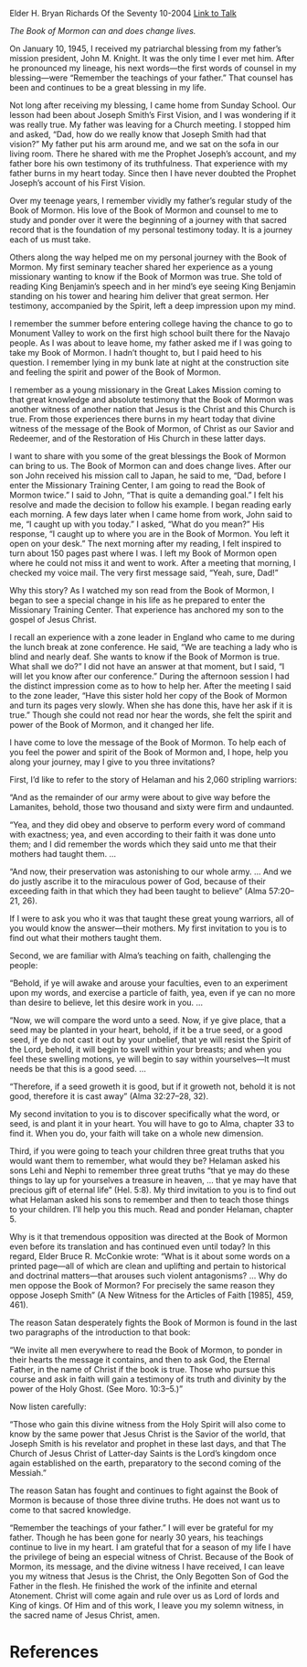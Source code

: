 Elder H. Bryan Richards
Of the Seventy
10-2004
[Link to Talk](https://www.churchofjesuschrist.org/study/general-conference/2004/10/remember-the-teachings-of-your-father?lang=eng)

_The Book of Mormon can and does change lives._

On January 10, 1945, I received my patriarchal blessing from my father’s mission president, John M. Knight. It was the only time I ever met him. After he pronounced my lineage, his next words—the first words of counsel in my blessing—were “Remember the teachings of your father.” That counsel has been and continues to be a great blessing in my life.

Not long after receiving my blessing, I came home from Sunday School. Our lesson had been about Joseph Smith’s First Vision, and I was wondering if it was really true. My father was leaving for a Church meeting. I stopped him and asked, “Dad, how do we really know that Joseph Smith had that vision?” My father put his arm around me, and we sat on the sofa in our living room. There he shared with me the Prophet Joseph’s account, and my father bore his own testimony of its truthfulness. That experience with my father burns in my heart today. Since then I have never doubted the Prophet Joseph’s account of his First Vision.

Over my teenage years, I remember vividly my father’s regular study of the Book of Mormon. His love of the Book of Mormon and counsel to me to study and ponder over it were the beginning of a journey with that sacred record that is the foundation of my personal testimony today. It is a journey each of us must take.

Others along the way helped me on my personal journey with the Book of Mormon. My first seminary teacher shared her experience as a young missionary wanting to know if the Book of Mormon was true. She told of reading King Benjamin’s speech and in her mind’s eye seeing King Benjamin standing on his tower and hearing him deliver that great sermon. Her testimony, accompanied by the Spirit, left a deep impression upon my mind.

I remember the summer before entering college having the chance to go to Monument Valley to work on the first high school built there for the Navajo people. As I was about to leave home, my father asked me if I was going to take my Book of Mormon. I hadn’t thought to, but I paid heed to his question. I remember lying in my bunk late at night at the construction site and feeling the spirit and power of the Book of Mormon.

I remember as a young missionary in the Great Lakes Mission coming to that great knowledge and absolute testimony that the Book of Mormon was another witness of another nation that Jesus is the Christ and this Church is true. From those experiences there burns in my heart today that divine witness of the message of the Book of Mormon, of Christ as our Savior and Redeemer, and of the Restoration of His Church in these latter days.

I want to share with you some of the great blessings the Book of Mormon can bring to us. The Book of Mormon can and does change lives. After our son John received his mission call to Japan, he said to me, “Dad, before I enter the Missionary Training Center, I am going to read the Book of Mormon twice.” I said to John, “That is quite a demanding goal.” I felt his resolve and made the decision to follow his example. I began reading early each morning. A few days later when I came home from work, John said to me, “I caught up with you today.” I asked, “What do you mean?” His response, “I caught up to where you are in the Book of Mormon. You left it open on your desk.” The next morning after my reading, I felt inspired to turn about 150 pages past where I was. I left my Book of Mormon open where he could not miss it and went to work. After a meeting that morning, I checked my voice mail. The very first message said, “Yeah, sure, Dad!”

Why this story? As I watched my son read from the Book of Mormon, I began to see a special change in his life as he prepared to enter the Missionary Training Center. That experience has anchored my son to the gospel of Jesus Christ.

I recall an experience with a zone leader in England who came to me during the lunch break at zone conference. He said, “We are teaching a lady who is blind and nearly deaf. She wants to know if the Book of Mormon is true. What shall we do?” I did not have an answer at that moment, but I said, “I will let you know after our conference.” During the afternoon session I had the distinct impression come as to how to help her. After the meeting I said to the zone leader, “Have this sister hold her copy of the Book of Mormon and turn its pages very slowly. When she has done this, have her ask if it is true.” Though she could not read nor hear the words, she felt the spirit and power of the Book of Mormon, and it changed her life.

I have come to love the message of the Book of Mormon. To help each of you feel the power and spirit of the Book of Mormon and, I hope, help you along your journey, may I give to you three invitations?

First, I’d like to refer to the story of Helaman and his 2,060 stripling warriors:

“And as the remainder of our army were about to give way before the Lamanites, behold, those two thousand and sixty were firm and undaunted.

“Yea, and they did obey and observe to perform every word of command with exactness; yea, and even according to their faith it was done unto them; and I did remember the words which they said unto me that their mothers had taught them. …

“And now, their preservation was astonishing to our whole army. … And we do justly ascribe it to the miraculous power of God, because of their exceeding faith in that which they had been taught to believe” (Alma 57:20–21, 26).

If I were to ask you who it was that taught these great young warriors, all of you would know the answer—their mothers. My first invitation to you is to find out what their mothers taught them.

Second, we are familiar with Alma’s teaching on faith, challenging the people:

“Behold, if ye will awake and arouse your faculties, even to an experiment upon my words, and exercise a particle of faith, yea, even if ye can no more than desire to believe, let this desire work in you. …

“Now, we will compare the word unto a seed. Now, if ye give place, that a seed may be planted in your heart, behold, if it be a true seed, or a good seed, if ye do not cast it out by your unbelief, that ye will resist the Spirit of the Lord, behold, it will begin to swell within your breasts; and when you feel these swelling motions, ye will begin to say within yourselves—It must needs be that this is a good seed. …

“Therefore, if a seed groweth it is good, but if it groweth not, behold it is not good, therefore it is cast away” (Alma 32:27–28, 32).

My second invitation to you is to discover specifically what the word, or seed, is and plant it in your heart. You will have to go to Alma, chapter 33 to find it. When you do, your faith will take on a whole new dimension.

Third, if you were going to teach your children three great truths that you would want them to remember, what would they be? Helaman asked his sons Lehi and Nephi to remember three great truths “that ye may do these things to lay up for yourselves a treasure in heaven, … that ye may have that precious gift of eternal life” (Hel. 5:8). My third invitation to you is to find out what Helaman asked his sons to remember and then to teach those things to your children. I’ll help you this much. Read and ponder Helaman, chapter 5.

Why is it that tremendous opposition was directed at the Book of Mormon even before its translation and has continued even until today? In this regard, Elder Bruce R. McConkie wrote: “What is it about some words on a printed page—all of which are clean and uplifting and pertain to historical and doctrinal matters—that arouses such violent antagonisms? … Why do men oppose the Book of Mormon? For precisely the same reason they oppose Joseph Smith” (A New Witness for the Articles of Faith [1985], 459, 461).

The reason Satan desperately fights the Book of Mormon is found in the last two paragraphs of the introduction to that book:

“We invite all men everywhere to read the Book of Mormon, to ponder in their hearts the message it contains, and then to ask God, the Eternal Father, in the name of Christ if the book is true. Those who pursue this course and ask in faith will gain a testimony of its truth and divinity by the power of the Holy Ghost. (See Moro. 10:3–5.)”

Now listen carefully:

“Those who gain this divine witness from the Holy Spirit will also come to know by the same power that Jesus Christ is the Savior of the world, that Joseph Smith is his revelator and prophet in these last days, and that The Church of Jesus Christ of Latter-day Saints is the Lord’s kingdom once again established on the earth, preparatory to the second coming of the Messiah.”

The reason Satan has fought and continues to fight against the Book of Mormon is because of those three divine truths. He does not want us to come to that sacred knowledge.

“Remember the teachings of your father.” I will ever be grateful for my father. Though he has been gone for nearly 30 years, his teachings continue to live in my heart. I am grateful that for a season of my life I have the privilege of being an especial witness of Christ. Because of the Book of Mormon, its message, and the divine witness I have received, I can leave you my witness that Jesus is the Christ, the Only Begotten Son of God the Father in the flesh. He finished the work of the infinite and eternal Atonement. Christ will come again and rule over us as Lord of lords and King of kings. Of Him and of this work, I leave you my solemn witness, in the sacred name of Jesus Christ, amen.

# References
